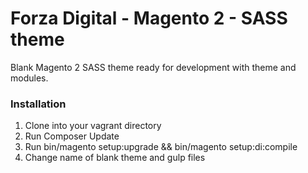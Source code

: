 # Forza Digital - Magento 2 - SASS theme #

Blank Magento 2 SASS theme ready for development with theme and modules.


### Installation ###

1) Clone into your vagrant directory
2) Run Composer Update
3) Run bin/magento setup:upgrade && bin/magento setup:di:compile
4) Change name of blank theme and gulp files
